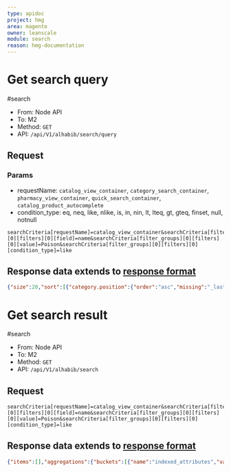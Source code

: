 ```yaml
---
type: apidoc
project: hmg
area: magento
owner: leanscale
module: search
reason: hmg-documentation
---
```



# Get search query
#search

- From: Node API
- To: M2
- Method: `GET`
- API: `/api/V1/alhabib/search/query`

## Request
### Params
- requestName: `catalog_view_container`, `category_search_container`, `pharmacy_view_container`, `quick_search_container`, `catalog_product_autocomplete`
- condition_type: eq, neq, like, nlike, is, in, nin, lt, lteq, gt, gteq, finset, null, notnull
```
searchCriteria[requestName]=catalog_view_container&searchCriteria[filter_groups][0][filters][0][field]=name&searchCriteria[filter_groups][0][filters][0][value]=Poison&searchCriteria[filter_groups][0][filters][0][condition_type]=like
```

## Response data extends to [response format](response_format.md)

```json
{"size":20,"sort":[{"category.position":{"order":"asc","missing":"_last","unmapped_type":"keyword","nested":{"path":"category","filter":{"terms":{"category.category_id":["2"],"boost":1}}},"mode":"min"}},{"_score":{"order":"desc"}},{"entity_id":{"order":"desc","missing":"_first","unmapped_type":"keyword"}}],"from":0,"query":{"constant_score":{"filter":{"bool":{"must":[{"term":{"stock.is_in_stock":{"value":true,"boost":1}}},{"terms":{"visibility":[2,4],"boost":1}},{"bool":{"must_not":[{"nested":{"path":"category","score_mode":"none","query":{"bool":{"must":[{"term":{"category.category_id":{"value":2,"boost":1}}},{"term":{"category.is_blacklisted":{"value":true,"boost":1}}}],"must_not":[],"should":[],"boost":1}},"boost":1}}],"boost":1}},{"match":{"name.standard":{"query":"Poison","minimum_should_match":"100%","boost":1}}}],"must_not":[],"should":[],"boost":1}},"boost":1}},"aggregations":{"attribute_set_id":{"terms":{"field":"attribute_set_id","size":100000,"order":{"_count":"desc"}}},"indexed_attributes":{"terms":{"field":"indexed_attributes","size":100000,"order":{"_count":"desc"}}},"categories":{"filters":{"filters":{"3":{"nested":{"path":"category","score_mode":"none","query":{"bool":{"must":[{"bool":{"must_not":[{"term":{"category.is_virtual":{"value":true,"boost":1}}}],"boost":1}},{"terms":{"category.category_id":["3"],"boost":1}}],"must_not":[],"should":[],"boost":1}},"boost":1}},"5":{"nested":{"path":"category","score_mode":"none","query":{"bool":{"must":[{"bool":{"must_not":[{"term":{"category.is_virtual":{"value":true,"boost":1}}}],"boost":1}},{"terms":{"category.category_id":["5"],"boost":1}}],"must_not":[],"should":[],"boost":1}},"boost":1}}}}}},"track_total_hits":true}
```

# Get search result
#search

- From: Node API
- To: M2
- Method: `GET`
- API: `/api/V1/alhabib/search`

## Request
```
searchCriteria[requestName]=catalog_view_container&searchCriteria[filter_groups][0][filters][0][field]=name&searchCriteria[filter_groups][0][filters][0][value]=Poison&searchCriteria[filter_groups][0][filters][0][condition_type]=like
```

## Response data extends to [response format](response_format.md)

```json
{"items":[],"aggregations":{"buckets":[{"name":"indexed_attributes","values":[]},{"name":"attribute_set_id","values":[]},{"name":"categories","values":[{"value":"3","metrics":[0]},{"value":"5","metrics":[0]}]}],"bucket_names":["indexed_attributes","attribute_set_id","categories"]},"search_criteria":{"request_name":"catalog_view_container","filter_groups":[{"filters":[{"field":"name","value":"Poison","condition_type":"like"}]}]},"total_count":0}
```
